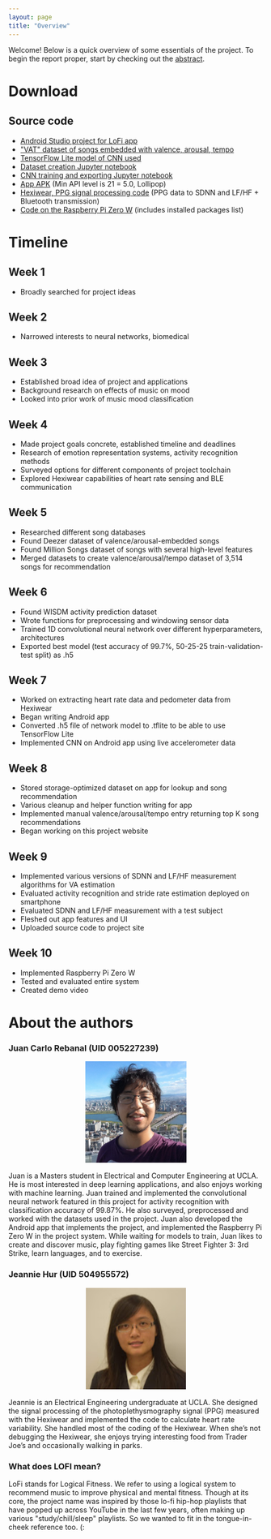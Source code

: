 ```yaml
---
layout: page
title: "Overview"
---
```

Welcome! Below is a quick overview of some essentials of the project. To begin the report proper, start by checking out the <a href="{{ '/abstract' | prepend: site.baseurl | prepend: site.url }}">abstract</a>.


# Download

## Source code

* <a href="https://github.com/m202a-winter19-lofi/lofi">Android Studio project for LoFi app</a>
* <a href="https://github.com/m202a-winter19-lofi/lofi/tree/master/app/src/main/assets">"VAT" dataset of songs embedded with valence, arousal, tempo</a>
* <a href="https://github.com/m202a-winter19-lofi/lofi/blob/master/app/src/main/assets/activity_recognizer_4.tflite">TensorFlow Lite model of CNN used</a>
* <a href="https://github.com/jcr179/misc/blob/master/dataset_creation.ipynb">Dataset creation Jupyter notebook</a>
* <a href="https://github.com/jcr179/misc/blob/master/CNN_6.ipynb">CNN training and exporting Jupyter notebook</a>
* <a href="https://github.com/m202a-winter19-lofi/lofi/blob/master/app/build/outputs/apk/debug/app-debug.apk">App APK</a> (Min API level is 21 = 5.0, Lollipop)
* <a href="https://github.com/m202a-winter19-lofi/hexiwear_mood_estimation">Hexiwear, PPG signal processing code</a> (PPG data to SDNN and LF/HF + Bluetooth transmission)
* <a href="https://github.com/m202a-winter19-lofi/raspberry_pi_zero_w">Code on the Raspberry Pi Zero W</a> (includes installed packages list)




# Timeline 

## Week 1
* Broadly searched for project ideas 

## Week 2 
* Narrowed interests to neural networks, biomedical 

## Week 3
* Established broad idea of project and applications 
* Background research on effects of music on mood 
* Looked into prior work of music mood classification

## Week 4
* Made project goals concrete, established timeline and deadlines 
* Research of emotion representation systems, activity recognition methods 
* Surveyed options for different components of project toolchain 
* Explored Hexiwear capabilities of heart rate sensing and BLE communication

## Week 5
* Researched different song databases
* Found Deezer dataset of valence/arousal-embedded songs 
* Found Million Songs dataset of songs with several high-level features 
* Merged datasets to create valence/arousal/tempo dataset of 3,514 songs for recommendation

## Week 6
* Found WISDM activity prediction dataset 
* Wrote functions for preprocessing and windowing sensor data 
* Trained 1D convolutional neural network over different hyperparameters, architectures
* Exported best model (test accuracy of 99.7%, 50-25-25 train-validation-test split) as .h5

## Week 7
* Worked on extracting heart rate data and pedometer data from Hexiwear 
* Began writing Android app 
* Converted .h5 file of network model to .tflite to be able to use TensorFlow Lite 
* Implemented CNN on Android app using live accelerometer data 

## Week 8 
* Stored storage-optimized dataset on app for lookup and song recommendation
* Various cleanup and helper function writing for app 
* Implemented manual valence/arousal/tempo entry returning top K song recommendations
* Began working on this project website 

## Week 9
* Implemented various versions of SDNN and LF/HF measurement algorithms for VA estimation 
* Evaluated activity recognition and stride rate estimation deployed on smartphone 
* Evaluated SDNN and LF/HF measurement with a test subject 
* Fleshed out app features and UI
* Uploaded source code to project site 

## Week 10
* Implemented Raspberry Pi Zero W 
* Tested and evaluated entire system 
* Created demo video  

# About the authors

### Juan Carlo Rebanal (UID 005227239)

<p align="center"><img src="/assets/images/carlo.jpg" height="200"></p>

Juan is a Masters student in Electrical and Computer Engineering at UCLA. He is most interested in deep learning applications, and also enjoys working with machine learning. 
Juan trained and implemented the convolutional neural network featured in this project for activity recognition with classification accuracy of 99.87%. He also surveyed, 
preprocessed and worked with the datasets used in the project. Juan also developed the Android app that implements the project, and implemented the Raspberry Pi Zero W 
in the project system. While waiting for models to train, Juan likes to create and discover music, play fighting games like Street Fighter 3: 3rd Strike, learn languages, and to 
exercise. 

### Jeannie Hur (UID 504955572)

<p align="center"><img src="/assets/images/jeannie.png" height="200"></p>

Jeannie is an Electrical Engineering undergraduate at UCLA. She designed the signal processing of the photoplethysmography signal (PPG) measured with the Hexiwear 
and implemented the code to calculate heart rate variability. She handled most of the coding of the Hexiwear. When she’s not debugging the Hexiwear, she enjoys 
trying interesting food from Trader Joe’s and occasionally walking in parks.

### What does LOFI mean? 

LoFi stands for Logical Fitness. We refer to using a logical system to recommend music to improve physical and mental fitness. Though at its core, the project name was 
inspired by those lo-fi hip-hop playlists that have popped up across YouTube in the last few years, often making up various "study/chill/sleep" playlists. So we wanted to fit in the 
tongue-in-cheek reference too. (: